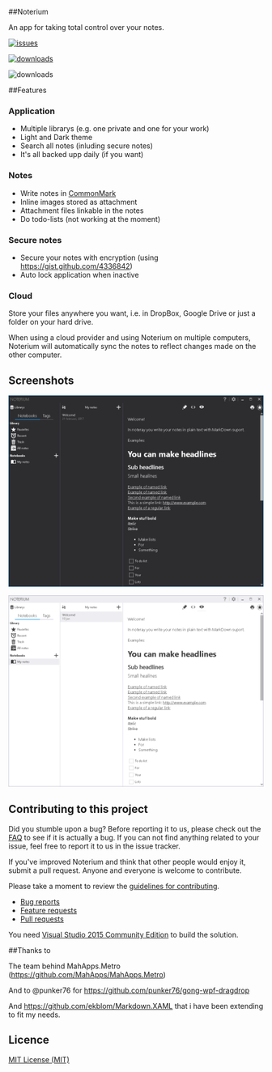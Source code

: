 ##Noterium

An app for taking total control over your notes.

[![issues](https://img.shields.io/github/issues/ekblom/noterium.svg?style=flat-square)](https://github.com/ekblom/noterium/issues)

[![downloads](https://img.shields.io/github/downloads/ekblom/noterium.svg?style=flat-square)](https://github.com/ekblom/noterium/releases)

![downloads](https://img.shields.io/github/license/ekblom/noterium.svg?style=flat-square)

##Features

### Application

- Multiple librarys (e.g. one private and one for your work)
- Light and Dark theme
- Search all notes (inluding secure notes)
- It's all backed upp daily (if you want)

### Notes

- Write notes in [CommonMark](http://commonmark.org/)
- Inline images stored as attachment
- Attachment files linkable in the notes
- Do todo-lists (not working at the moment)

### Secure notes
- Secure your notes with encryption (using https://gist.github.com/4336842)
- Auto lock application when inactive

### Cloud
Store your files anywhere you want, i.e. in DropBox, Google Drive or just a folder on your hard drive. 

When using a cloud provider and using Noterium on multiple computers, Noterium will automatically sync the notes to reflect changes made on the other computer.

## Screenshots

![maindemowindow01](./docs/mainwindow1.png)

![maindemowindow01](./docs/mainwindow1_light.png)

## Contributing to this project

Did you stumble upon a bug? Before reporting it to us, please check out the [FAQ](https://github.com/MahApps/MahApps.Metro/wiki/FAQ) to see if it is actually a bug. If you can not find anything related to your issue, feel free to report it to us in the issue tracker.

If you've improved Noterium and think that other people would enjoy it, submit a pull request. Anyone and everyone is welcome to contribute.

Please take a moment to review the [guidelines for contributing](.github/CONTRIBUTING.md).

* [Bug reports](.github/CONTRIBUTING.md#bugs)
* [Feature requests](.github/CONTRIBUTING.md#features)
* [Pull requests](.github/CONTRIBUTING.md#pull-requests)

You need [Visual Studio 2015 Community Edition](<https://www.visualstudio.com/>) to build the solution.

##Thanks to

The team behind MahApps.Metro (https://github.com/MahApps/MahApps.Metro)

And to @punker76 for https://github.com/punker76/gong-wpf-dragdrop

And https://github.com/ekblom/Markdown.XAML that i have been extending to fit my needs.

## Licence

[MIT License (MIT)](./LICENSE)
